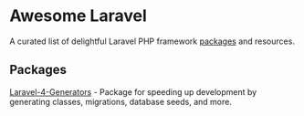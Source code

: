 Awesome Laravel
===============

A curated list of delightful Laravel PHP framework [packages](#packages) and resources.

## Packages

[Laravel-4-Generators](https://github.com/JeffreyWay/Laravel-4-Generators) - Package for speeding up development by generating classes, migrations, database seeds, and more.
